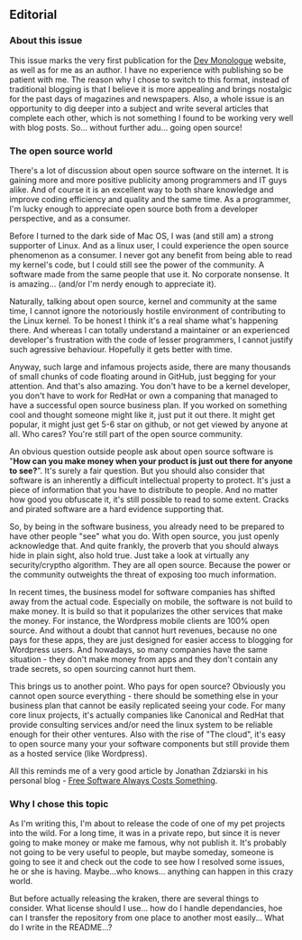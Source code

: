 ## Editorial

### About this issue

This issue marks the very first publication for the [Dev Monologue][DevMonologue link] website, as well as for me as an author. I have no experience with publishing so be patient with me. The reason why I chose to switch to this format, instead of traditional blogging is that I believe it is more appealing and brings nostalgic for the past days of magazines and newspapers. Also, a whole issue is an opportunity to dig deeper into a subject and write several articles that complete each other, which is not something I found to be working very well with blog posts. So... without further adu... going open source!

### The open source world

There's a lot of discussion about open source software on the internet. It is gaining more and more positive publicity among programmers and IT guys alike. And of course it is an excellent way to both share knowledge and improve coding efficiency and quality and the same time. As a programmer, I'm lucky enough to appreciate open source both from a developer perspective, and as a consumer. 

Before I turned to the dark side of Mac OS, I was (and still am) a strong supporter of Linux. And as a linux user, I could experience the open source phenomenon as a consumer. I never got any benefit from being able to read my kernel's code, but I could still see the power of the community. A software made from the same people that use it. No corporate nonsense. It is amazing... (and/or I'm nerdy enough to appreciate it).

Naturally, talking about open source, kernel and community at the same time, I cannot ignore the notoriously hostile environment of contributing to the Linux kernel. To be honest I think it's a real shame what's happening there. And whereas I can totally understand a maintainer or an experienced developer's frustration with the code of lesser programmers, I cannot justify such agressive behaviour. Hopefully it gets better with time. 

Anyway, such large and infamous projects aside, there are many thousands of small chunks of code floating around in GitHub, just begging for your attention. And that's also amazing. You don't have to be a kernel developer, you don't have to work for RedHat or own a companing that managed to have a successful open source business plan. If you worked on something cool and thought someone might like it, just put it out there. It might get popular, it might just get 5-6 star on github, or not get viewed by anyone at all. Who cares? You're still part of the open source community.

An obvious question outside people ask about open source software is "**How can you make money when your product is just out there for anyone to see?**". It's surely a fair question. But you should also consider that software is an inherently a difficult intellectual property to protect. It's just a piece of information that you have to distribute to people. And no matter how good you obfuscate it, it's still possible to read to some extent. Cracks and pirated software are a hard evidence supporting that.

So, by being in the software business, you already need to be prepared to have other people "see" what you do. With open source, you just openly acknowledge that.
And quite frankly, the proverb that you should always hide in plain sight, also hold true. Just take a look at virtually any security/cryptho algorithm. They are all open source. Because the power or the community outweights the threat of exposing too much information.

In recent times, the business model for software companies has shifted away from the actual code. Especially on mobile, the software is not build to make money. It is build so that it popularizes the other services that make the money. For instance, the Wordpress mobile clients are 100% open source. And without a doubt that cannot hurt revenues, because no one pays for these apps, they are just designed for easier access to blogging for Wordpress users. And howadays, so many companies have the same situation - they don't make money from apps and they don't contain any trade secrets, so open sourcing cannot hurt them.

This brings us to another point. Who pays for open source? Obviously you cannot open source everything - there should be something else in your business plan that cannot be easily replicated seeing your code. For many core linux projects, it's actually companies like Canonical and RedHat that provide consulting services and/or need the linux system to be reliable enough for their other ventures. Also with the rise of "The cloud", it's easy to open source many your your software components but still provide them as a hosted service (like Wordpress).

All this reminds me of a very good article by Jonathan Zdziarski in his personal blog - [Free Software Always Costs Something][Zdziarski article].

### Why I chose this topic

As I'm writing this, I'm about to release the code of one of my pet projects into the wild. For a long time, it was in a private repo, but since it is never going to make money or make me famous, why not publish it. It's probably not going to be very useful to people, but maybe someday, someone is going to see it and check out the code to see how I resolved some issues, he or she is having. Maybe...who knows... anything can happen in this crazy world.

But before actually releasing the kraken, there are several things to consider. What license should I use... how do I handle dependancies, hoe can I transfer the repository from one place to another most easily... What do I write in the README...?


[DevMonologue link]: http://www.devmonogolue.com/ios
[Zdziarski article]: http://www.zdziarski.com/blog/?p=5948
